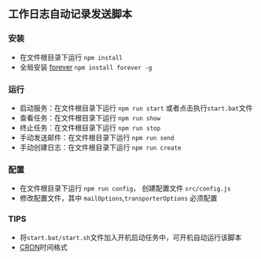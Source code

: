 ## 工作日志自动记录发送脚本

### 安装
* 在文件根目录下运行 `npm install`
* 全局安装 [forever](https://github.com/foreverjs/forever) `npm install forever -g`

### 运行
* 启动服务：在文件根目录下运行 `npm run start` 或者点击执行`start.bat`文件
* 查看任务：在文件根目录下运行 `npm run show`
* 终止任务：在文件根目录下运行 `npm run stop`
* 手动发送邮件：在文件根目录下运行 `npm run send`
* 手动创建日志：在文件根目录下运行 `npm run create`

### 配置
* 在文件根目录下运行 `npm run config`， 创建配置文件 `src/config.js`
* 修改配置文件，其中 `mailOptions`,`transporterOptions` 必须配置

### TIPS
* 将`start.bat/start.sh`文件加入开机启动任务中，可开机自动运行该脚本
* [CRON](https://zh.wikipedia.org/wiki/Cron)时间格式